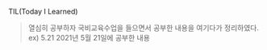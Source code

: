 TIL(Today I Learned)

> 열심히 공부하자
> 국비교육수업을 들으면서 공부한 내용을 여기다가 정리하였다.
> ex) 5.21 2021년 5월 21일에 공부한 내용
